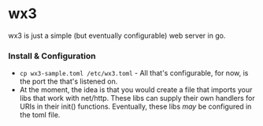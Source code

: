 wx3
===

wx3 is just a simple (but eventually configurable) web server in go.

### Install & Configuration
* `cp wx3-sample.toml /etc/wx3.toml` - All that's configurable, for now, is the port the that's listened on.
* At the moment, the idea is that you would create a file that imports your libs that work with net/http. These libs can supply their own handlers for URIs in their init() functions. Eventually, these libs *may* be configured in the toml file.
